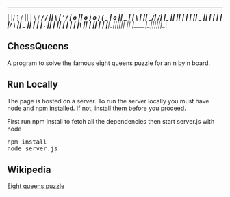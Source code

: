   __  _   ____  ____  ____ ____ _____  ____  ____  
 |  |/ ] /    ||    \|    \    / ___/ /    ||    \ 
 |  ' / |  o  ||  o  )  o  )  (   \_ |  o  ||  _  |
 |    \ |     ||   _/|   _/|  |\__  ||     ||  |  |
 |     ||  _  ||  |  |  |  |  |/  \ ||  _  ||  |  |
 |  .  ||  |  ||  |  |  |  |  |\    ||  |  ||  |  |
 |__|\_||__|__||__|  |__| |____|\___||__|__||__|__|
                                                              
## ChessQueens

A program to solve the famous eight queens puzzle for an n by n board.

## Run Locally

The page is hosted on a server. To run the server locally you must have node and npm installed. If not, install them before you proceed.

First run npm install to fetch all the dependencies then start server.js with node

<pre>
npm install
node server.js
</pre>

## Wikipedia

[Eight queens puzzle](https://en.wikipedia.org/wiki/Eight_queens_puzzle)